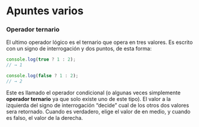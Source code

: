 # Apuntes varios

### Operador ternario

El ultimo operador lógico es el ternario que opera en tres valores. Es escrito con un signo de interrogación y dos puntos, de esta forma:

```js
console.log(true ? 1 : 2);
// → 1

console.log(false ? 1 : 2);
// → 2
```

Este es llamado el operador condicional (o algunas veces simplemente **operador ternario** ya que solo existe uno de este tipo). El valor a la izquierda del signo de interrogación “decide” cual de los otros dos valores sera retornado. Cuando es verdadero, elige el valor de en medio, y cuando es falso, el valor de la derecha.
